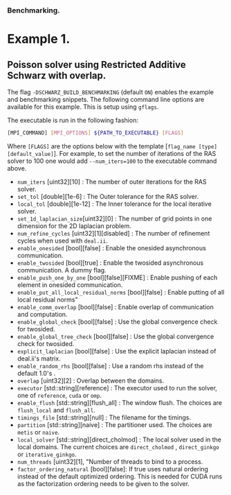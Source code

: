 ### Benchmarking.

Example 1.
==========

Poisson solver using Restricted Additive Schwarz with overlap.
-------------------------------------------------------------

The flag `-DSCHWARZ_BUILD_BENCHMARKING` (default `ON`) enables the example and benchmarking snippets.
The following command line options are available for this example. This is setup using `gflags`.

The executable is run in the following fashion:

```sh
[MPI_COMMAND] [MPI_OPTIONS] ${PATH_TO_EXECUTABLE} [FLAGS]
```

Where `[FLAGS]` are the options below with the template [`flag_name [type][default_value]`]. For example, to set the number of iterations of the RAS solver to 100 one would add `--num_iters=100` to the executable command above.

* `num_iters` [uint32][10] : The number of outer iterations for the RAS solver.
* `set_tol` [double][1e-6] : The Outer tolerance for the RAS solver.
* `local_tol` [double][1e-12] : The Inner tolerance for the local iterative solver.
* `set_1d_laplacian_size`[uint32][0] : The number of grid points in one dimension for the 2D laplacian problem.
* `num_refine_cycles` [uint32][1][disabled] : The number of refinement cycles when used with `deal.ii`.
* `enable_onesided` [bool][false] : Enable the onesided asynchronous communication.
* `enable_twosided` [bool][true] : Enable the twosided asynchronous communication. A dummy flag.
* `enable_push_one_by_one` [bool][false][FIXME] : Enable pushing of each element in onesided communication.
* `enable_put_all_local_residual_norms`  [bool][false] : Enable putting of all local residual norms"
* `enable_comm_overlap` [bool][false] : Enable overlap of communication and computation.
* `enable_global_check` [bool][false] : Use the global convergence check for twosided.
* `enable_global_tree_check` [bool][false] : Use the global convergence check for twosided.
* `explicit_laplacian` [bool][false] : Use the explicit laplacian instead of deal.ii's matrix.
* `enable_random_rhs` [bool][false] : Use a random rhs instead of the default 1.0's .
* `overlap` [uint32][2] : Overlap between the domains.
* `executor` [std::string][reference] : The executor used to run the solver, one of `reference`, `cuda` or `omp`.
* `enable_flush` [std::string][flush_all] : The window flush. The choices are `flush_local` and `flush_all`.
* `timings_file` [std::string][null] : The filename for the timings.
* `partition` [std::string][naive] : The partitioner used. The choices are `metis` or `naive`.
* `local_solver` [std::string][direct_cholmod] : The local solver used in the local domains. The current choices are `direct_cholmod` , `direct_ginkgo` or `iterative_ginkgo`.
* `num_threads` [uint32][1], "Number of threads to bind to a process.
* `factor_ordering_natural` [bool][false]: If true uses natural ordering instead of the default optimized ordering. This is needed for CUDA runs as the factorization ordering needs to be given to the solver.

